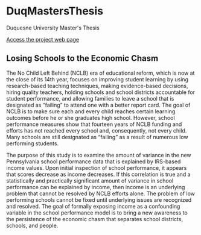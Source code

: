 # DuqMastersThesis
Duquesne University Master's Thesis

<a href="https://lisaover.github.io/DuqMastersThesis/" target="_blank">Access the project web page</a>


## Losing Schools to the Economic Chasm

The No Child Left Behind (NCLB) era of educational reform, which is now at the close of its 14th year, focuses on improving student learning by using research-based teaching techniques, making evidence-based decisions, hiring quality teachers, holding schools and school districts accountable for student performance, and allowing families to leave a school that is designated as “failing” to attend one with a better report card. The goal of NCLB is to make sure each and every child reaches certain learning outcomes before he or she graduates high school. However, school performance measures show that fourteen years of NCLB funding and efforts has not reached every school and, consequently, not every child. Many schools are still designated as “failing” as a result of numerous low performing students.

The purpose of this study is to examine the amount of variance in the new Pennsylvania school performance data that is explained by IRS-based income values. Upon initial inspection of school performance, it appears that scores decrease as income decreases. If this correlation is true and a statistically and practically significant amount of variance in school performance can be explained by income, then income is an underlying problem that cannot be resolved by NCLB efforts alone. The problem of low performing schools cannot be fixed until underlying issues are recognized and resolved. The goal of formally exposing income as a confounding variable in the school performance model is to bring a new awareness to the persistence of the economic chasm that separates school districts, schools, and people.
